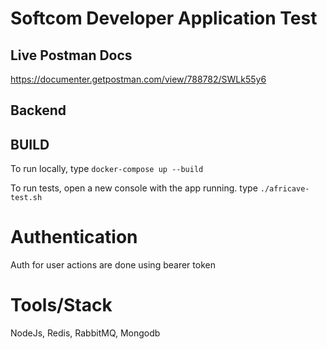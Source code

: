 # Softcom Developer Application Test

## Live Postman Docs 
https://documenter.getpostman.com/view/788782/SWLk55y6

## Backend 

## BUILD 
To run locally, type `docker-compose up --build`

To run tests, open a new console with the app running. type `./africave-test.sh`


# Authentication

Auth for user actions are done using bearer token

# Tools/Stack

NodeJs, Redis, RabbitMQ, Mongodb
